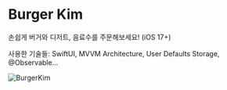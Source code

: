 # Burger Kim
손쉽게 버거와 디저트, 음료수를 주문해보세요! (iOS 17+)

사용한 기술들: SwiftUI, MVVM Architecture, User Defaults Storage, @Observable…

![BurgerKim](https://github.com/sparklaunch/BurgerKim/assets/34114794/e002b59c-f47a-440c-910a-7f0121a3acd9)
